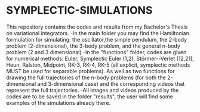 # SYMPLECTIC-SIMULATIONS
This repository contains the codes and results from my Bachelor's Thesis on variational integrators.
-In the main folder you may find the Hamiltonian formulation for simulating: the oscillator,the simple pendulum, the 2-body problem (2-dimensional), the 3-body problem, and the general n-body problem (2 and 3 dimensional)
-In the "functions" folder, codes are given for numerical methods: Euler, Symplectic Euler (1,2), Störmer--Verlet (12,21), Heun, Ralston, Midpoint, RK-3, RK-4, RK-5 (all explicit, symplectic methods MUST be used for separable problems).
As well as two functions for drawing the full trajectories of the n-body problems (for both the 2-dimensional and 3-dimensional case) and the corresponding videos that represent the full trajectories.
-All images and videos produced by the codes are to be saved in the folder "results", the user will find some examples of the simulations already there.


